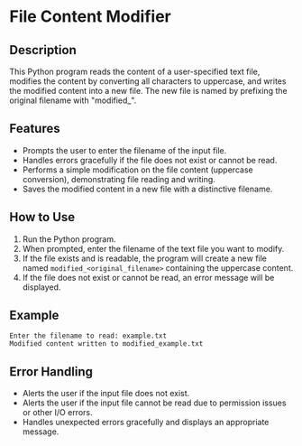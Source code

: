 # File Content Modifier

## Description
This Python program reads the content of a user-specified text file, modifies the content by converting all characters to uppercase, and writes the modified content into a new file. The new file is named by prefixing the original filename with "modified_".

## Features
- Prompts the user to enter the filename of the input file.
- Handles errors gracefully if the file does not exist or cannot be read.
- Performs a simple modification on the file content (uppercase conversion), demonstrating file reading and writing.
- Saves the modified content in a new file with a distinctive filename.

## How to Use
1. Run the Python program.
2. When prompted, enter the filename of the text file you want to modify.
3. If the file exists and is readable, the program will create a new file named `modified_<original_filename>` containing the uppercase content.
4. If the file does not exist or cannot be read, an error message will be displayed.

## Example
```
Enter the filename to read: example.txt
Modified content written to modified_example.txt
```

## Error Handling
- Alerts the user if the input file does not exist.
- Alerts the user if the input file cannot be read due to permission issues or other I/O errors.
- Handles unexpected errors gracefully and displays an appropriate message.
